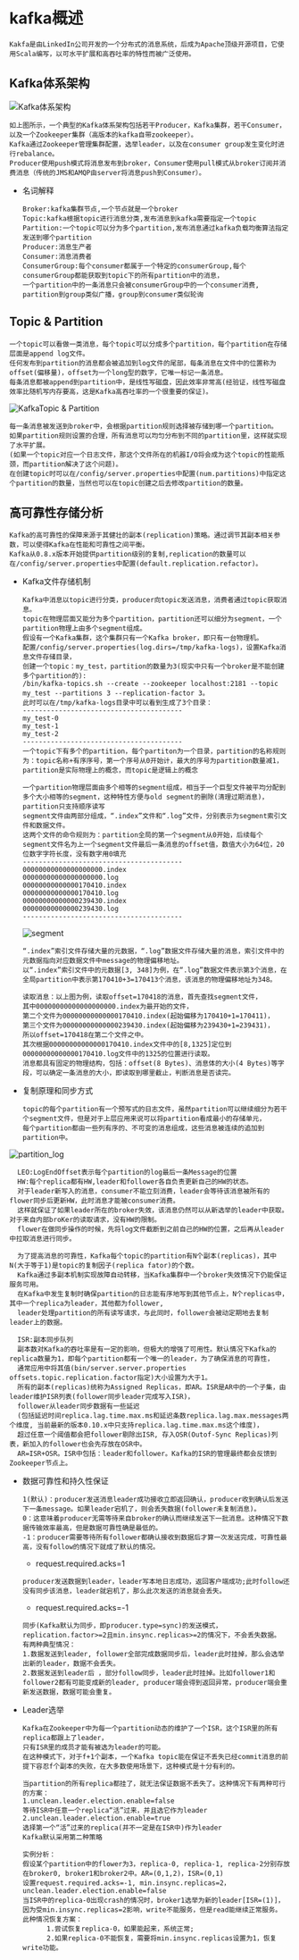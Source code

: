 # kafka概述

    Kakfa是由LinkedIn公司开发的一个分布式的消息系统，后成为Apache顶级开源项目，它使用Scala编写，以可水平扩展和高吞吐率的特性而被广泛使用。
## Kafka体系架构

![Kafka体系架构](https://github.com/Xun-Zhou/kafka/blob/master/introduce/kafka-apis.png "Kafka体系架构")

    如上图所示，一个典型的Kafka体系架构包括若干Producer，Kafka集群，若干Consumer，以及一个Zookeeper集群（高版本的kafka自带zookeeper）。
    Kafka通过Zookeeper管理集群配置，选举leader，以及在consumer group发生变化时进行rebalance。
    Producer使用push模式将消息发布到broker，Consumer使用pull模式从broker订阅并消费消息（传统的JMS和AMQP由server将消息push到Consumer）。
- 名词解释
    
      Broker:kafka集群节点,一个节点就是一个broker
      Topic:kafka根据topic进行消息分类,发布消息到kafka需要指定一个topic
      Partition:一个topic可以分为多个partition,发布消息通过kafka负载均衡算法指定发送到哪个partition
      Producer:消息生产者
      Consumer:消息消费者
      ConsumerGroup:每个consumer都属于一个特定的consumerGroup,每个consumerGroup都能获取到topic下的所有partition中的消息，
      一个partition中的一条消息只会被consumerGroup中的一个consumer消费,
      partition到group类似广播，group到consumer类似轮询
## Topic & Partition

    一个topic可以看做一类消息，每个topic可以分成多个partition，每个partition在存储层面是append log文件。
    任何发布到partition的消息都会被追加到log文件的尾部，每条消息在文件中的位置称为offset(偏移量)，offset为一个long型的数字，它唯一标记一条消息。
    每条消息都被append到partition中，是线性写磁盘，因此效率非常高(经验证，线性写磁盘效率比随机写内存要高，这是Kafka高吞吐率的一个很重要的保证)。

![KafkaTopic & Partition](https://github.com/Xun-Zhou/kafka/blob/master/introduce/log_anatomy.png "KafkaTopic & Partition")

    每一条消息被发送到broker中，会根据partition规则选择被存储到哪一个partition。
    如果partition规则设置的合理，所有消息可以均匀分布到不同的partition里，这样就实现了水平扩展。
    (如果一个topic对应一个日志文件，那这个文件所在的机器I/O将会成为这个topic的性能瓶颈，而partition解决了这个问题)。
    在创建topic时可以在/config/server.properties中配置(num.partitions)中指定这个partition的数量，当然也可以在topic创建之后去修改partition的数量。
## 高可靠性存储分析

    Kafka的高可靠性的保障来源于其健壮的副本(replication)策略。通过调节其副本相关参数，可以使得Kafka在性能和可靠性之间平衡。
    Kafka从0.8.x版本开始提供partition级别的复制,replication的数量可以在/config/server.properties中配置(default.replication.refactor)。
- Kafka文件存储机制

      Kafka中消息以topic进行分类，producer向topic发送消息，消费者通过topic获取消息。
      topic在物理层面又能分为多个partition，partition还可以细分为segment，一个partition物理上由多个segment组成。
      假设有一个Kafka集群，这个集群只有一个Kafka broker，即只有一台物理机。
      配置/config/server.properties(log.dirs=/tmp/kafka-logs)，设置Kafka消息文件存储目录，
      创建一个topic：my_test，partition的数量为3(现实中只有一个broker是不能创建多个partition的):
      /bin/kafka-topics.sh --create --zookeeper localhost:2181 --topic my_test --partitions 3 --replication-factor 3。
      此时可以在/tmp/kafka-logs目录中可以看到生成了3个目录：
      ----------------------------------------
      my_test-0
      my_test-1
      my_test-2
      ----------------------------------------
      一个topic下有多个的partition，每个partiton为一个目录，partition的名称规则为：topic名称+有序序号，第一个序号从0开始计，最大的序号为partition数量减1，
      partition是实际物理上的概念，而topic是逻辑上的概念
      
      一个partition物理层面由多个相等的segment组成，相当于一个巨型文件被平均分配到多个大小相等的segment，这种特性方便与old segment的删除(清理过期消息)，partition只支持顺序读写
      segment文件由两部分组成，“.index”文件和“.log”文件，分别表示为segment索引文件和数据文件。
      这两个文件的命令规则为：partition全局的第一个segment从0开始，后续每个segment文件名为上一个segment文件最后一条消息的offset值，数值大小为64位，20位数字字符长度，没有数字用0填充
      ----------------------------------------
      00000000000000000000.index
      00000000000000000000.log
      00000000000000170410.index
      00000000000000170410.log
      00000000000000239430.index
      00000000000000239430.log
      ----------------------------------------
      
     ![segment](https://github.com/Xun-Zhou/kafka/blob/master/introduce/segment.png "segment")
      
      “.index”索引文件存储大量的元数据，“.log”数据文件存储大量的消息，索引文件中的元数据指向对应数据文件中message的物理偏移地址。
      以“.index”索引文件中的元数据[3, 348]为例，在“.log”数据文件表示第3个消息，在全局partition中表示第170410+3=170413个消息，该消息的物理偏移地址为348。
      
      读取消息：以上图为例，读取offset=170418的消息，首先查找segment文件，
      其中00000000000000000000.index为最开始的文件，
      第二个文件为00000000000000170410.index(起始偏移为170410+1=170411)，
      第三个文件为00000000000000239430.index(起始偏移为239430+1=239431)，
      所以offset=170418在第二个文件之中。
      其次根据00000000000000170410.index文件中的[8,1325]定位到00000000000000170410.log文件中的1325的位置进行读取。
      消息都具有固定的物理结构，包括：offset(8 Bytes)、消息体的大小(4 Bytes)等字段，可以确定一条消息的大小，即读取到哪里截止，判断消息是否读完。
- 复制原理和同步方式
      
      topic的每个partition有一个预写式的日志文件，虽然partition可以继续细分为若干个segment文件，但是对于上层应用来说可以将partition看成最小的存储单元，
      每个partition都由一些列有序的、不可变的消息组成，这些消息被连续的追加到partition中。

![partition_log](https://github.com/Xun-Zhou/kafka/blob/master/introduce/partition_log.png "partition_log")

      LEO:LogEndOffset表示每个partition的log最后一条Message的位置
      HW:每个replica都有HW,leader和follower各自负责更新自己的HW的状态。
      对于leader新写入的消息，consumer不能立刻消费，leader会等待该消息被所有的flower同步后更新HW，此时消息才能被consumer消费。
      这样就保证了如果leader所在的broker失效，该消息仍然可以从新选举的leader中获取。对于来自内部broKer的读取请求，没有HW的限制。
      flower在做同步操作的时候，先将log文件截断到之前自己的HW的位置，之后再从leader中拉取消息进行同步。
      
      为了提高消息的可靠性，Kafka每个topic的partition有N个副本(replicas)，其中N(大于等于1)是topic的复制因子(replica fator)的个数。
      Kafka通过多副本机制实现故障自动转移，当Kafka集群中一个broker失效情况下仍能保证服务可用。
      在Kafka中发生复制时确保partition的日志能有序地写到其他节点上，N个replicas中，其中一个replica为leader，其他都为follower, 
      leader处理partition的所有读写请求，与此同时，follower会被动定期地去复制leader上的数据。
      
      ISR:副本同步队列
      副本数对Kafka的吞吐率是有一定的影响，但极大的增强了可用性。默认情况下Kafka的replica数量为1，即每个partition都有一个唯一的leader，为了确保消息的可靠性，
      通常应用中将其值(bin/server.server.properties offsets.topic.replication.factor指定)大小设置为大于1。 
      所有的副本(replicas)统称为Assigned Replicas，即AR。ISR是AR中的一个子集，由leader维护ISR列表(follower同步leader完成写入ISR)，
      follower从leader同步数据有一些延迟
      (包括延迟时间replica.lag.time.max.ms和延迟条数replica.lag.max.messages两个维度, 当前最新的版本0.10.x中只支持replica.lag.time.max.ms这个维度)，
      超过任意一个阈值都会把follower剔除出ISR, 存入OSR(Outof-Sync Replicas)列表，新加入的follower也会先存放在OSR中。
      AR=ISR+OSR。ISR中包括：leader和follower。Kafka的ISR的管理最终都会反馈到Zookeeper节点上。
- 数据可靠性和持久性保证
      
      1(默认)：producer发送消息leader成功接收立即返回确认，producer收到确认后发送下一条message。如果leader宕机了，则会丢失数据(follower未复制消息)。
      0：这意味着producer无需等待来自broker的确认而继续发送下一批消息。这种情况下数据传输效率最高，但是数据可靠性确是最低的。
      -1：producer需要等待所有follower都确认接收到数据后才算一次发送完成，可靠性最高，没有follow的情况下就成了默认的情况。
      
     - request.required.acks=1
         
      producer发送数据到leader，leader写本地日志成功，返回客户端成功;此时follow还没有同步该消息，leader就宕机了，那么此次发送的消息就会丢失。
      
     - request.required.acks=-1
     
      同步(Kafka默认为同步，即producer.type=sync)的发送模式，replication.factor>=2且min.insync.replicas>=2的情况下，不会丢失数据。
      有两种典型情况：
      1.数据发送到leader, follower全部完成数据同步后，leader此时挂掉，那么会选举出新的leader，数据不会丢失。
      2.数据发送到leader后 ，部分follow同步，leader此时挂掉。比如follower1和follower2都有可能变成新的leader, producer端会得到返回异常，producer端会重新发送数据，数据可能会重复。
- Leader选举

      Kafka在Zookeeper中为每一个partition动态的维护了一个ISR，这个ISR里的所有replica都跟上了leader，
      只有ISR里的成员才能有被选为leader的可能。
      在这种模式下，对于f+1个副本，一个Kafka topic能在保证不丢失已经commit消息的前提下容忍f个副本的失败，在大多数使用场景下，这种模式是十分有利的。
        
      当partition的所有replica都挂了，就无法保证数据不丢失了。这种情况下有两种可行的方案：
      1.unclean.leader.election.enable=false
      等待ISR中任意一个replica“活”过来，并且选它作为leader
      2.unclean.leader.election.enable=true
      选择第一个“活”过来的replica(并不一定是在ISR中)作为leader
      Kafka默认采用第二种策略

      实例分析：
      假设某个partition中的flower为3，replica-0, replica-1, replica-2分别存放在broker0, broker1和broker2中。AR=(0,1,2)，ISR=(0,1)
      设置request.required.acks=-1, min.insync.replicas=2，unclean.leader.election.enable=false
      当ISR中的replica-0出现crash的情况时，broker1选举为新的leader[ISR=(1)]，因为受min.insync.replicas=2影响，write不能服务，但是read能继续正常服务。
      此种情况恢复方案：
            1.尝试恢复replica-0，如果能起来，系统正常;
            2.如果replica-0不能恢复，需要将min.insync.replicas设置为1，恢复write功能。